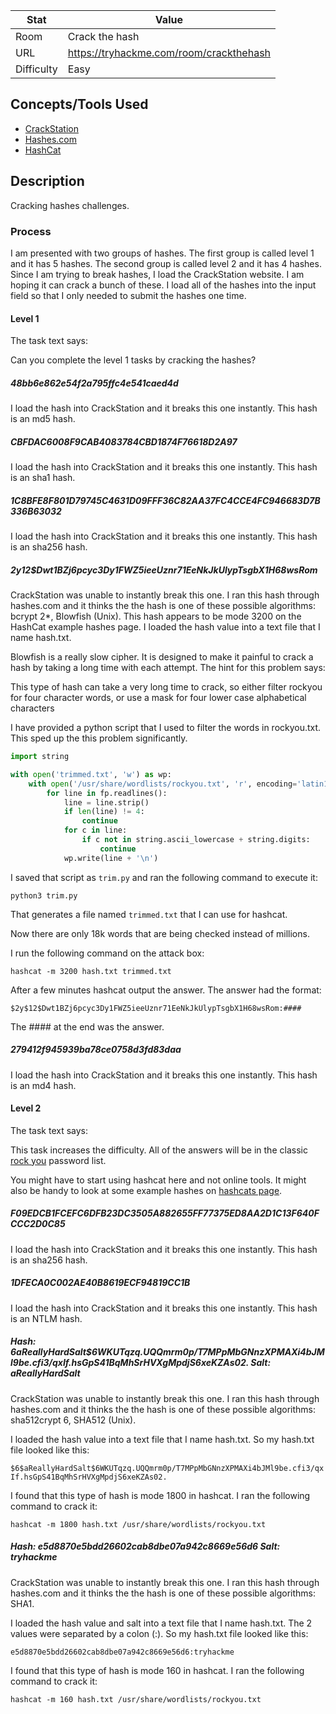 | Stat       | Value                                        |
| ---------- | -------------------------------------------- |
| Room       | Crack the hash                               |
| URL        | https://tryhackme.com/room/crackthehash      |
| Difficulty | Easy                                         |

## Concepts/Tools Used

- [CrackStation](https://crackstation.net/)
- [Hashes.com](https://hashes.com/en/tools/hash_identifier)
- [HashCat](https://hashcat.net/wiki/doku.php?id=example_hashes)

## Description

Cracking hashes challenges.

### Process

I am presented with two groups of hashes. The first group is called level 1 and it has 5 hashes. The second group is called level 2 and it has 4 hashes. Since I am trying to break hashes, I load the CrackStation website. I am hoping it can crack a bunch of these. I load all of the hashes into the input field so that I only needed to submit the hashes one time.

#### Level 1

The task text says:

Can you complete the level 1 tasks by cracking the hashes?

##### 48bb6e862e54f2a795ffc4e541caed4d

I load the hash into CrackStation and it breaks this one instantly. This hash is an md5 hash.

##### CBFDAC6008F9CAB4083784CBD1874F76618D2A97

I load the hash into CrackStation and it breaks this one instantly. This hash is an sha1 hash.

##### 1C8BFE8F801D79745C4631D09FFF36C82AA37FC4CCE4FC946683D7B336B63032

I load the hash into CrackStation and it breaks this one instantly. This hash is an sha256 hash.

##### $2y$12$Dwt1BZj6pcyc3Dy1FWZ5ieeUznr71EeNkJkUlypTsgbX1H68wsRom

CrackStation was unable to instantly break this one. I ran this hash through hashes.com and it thinks the the hash is one of these possible algorithms: bcrypt $2*$, Blowfish (Unix). This hash appears to be mode 3200 on the HashCat example hashes page. I loaded the hash value into a text file that I name hash.txt.

Blowfish is a really slow cipher. It is designed to make it painful to crack a hash by taking a long time with each attempt. The hint for this problem says:

This type of hash can take a very long time to crack, so either filter rockyou for four character words, or use a mask for four lower case alphabetical characters

I have provided a python script that I used to filter the words in rockyou.txt. This sped up the this problem significantly.

```python
import string

with open('trimmed.txt', 'w') as wp:
    with open('/usr/share/wordlists/rockyou.txt', 'r', encoding='latin1') as fp:
        for line in fp.readlines():
            line = line.strip()
            if len(line) != 4:
                continue
            for c in line:
                if c not in string.ascii_lowercase + string.digits:
                    continue
            wp.write(line + '\n')
```

I saved that script as `trim.py` and ran the following command to execute it:

`python3 trim.py`

That generates a file named `trimmed.txt` that I can use for hashcat.

Now there are only 18k words that are being checked instead of millions.

I run the following command on the attack box:

`hashcat -m 3200 hash.txt trimmed.txt`

After a few minutes hashcat output the answer. The answer had the format:

`$2y$12$Dwt1BZj6pcyc3Dy1FWZ5ieeUznr71EeNkJkUlypTsgbX1H68wsRom:####`

The #### at the end was the answer.

##### 279412f945939ba78ce0758d3fd83daa

I load the hash into CrackStation and it breaks this one instantly. This hash is an md4 hash.

#### Level 2

The task text says:

This task increases the difficulty. All of the answers will be in the classic [rock you](https://github.com/brannondorsey/naive-hashcat/releases/download/data/rockyou.txt) password list.

You might have to start using hashcat here and not online tools. It might also be handy to look at some example hashes on [hashcats page](https://hashcat.net/wiki/doku.php?id=example_hashes).

##### F09EDCB1FCEFC6DFB23DC3505A882655FF77375ED8AA2D1C13F640FCCC2D0C85

I load the hash into CrackStation and it breaks this one instantly. This hash is an sha256 hash.

##### 1DFECA0C002AE40B8619ECF94819CC1B

I load the hash into CrackStation and it breaks this one instantly. This hash is an NTLM hash.

##### Hash: $6$aReallyHardSalt$6WKUTqzq.UQQmrm0p/T7MPpMbGNnzXPMAXi4bJMl9be.cfi3/qxIf.hsGpS41BqMhSrHVXgMpdjS6xeKZAs02. Salt: aReallyHardSalt

CrackStation was unable to instantly break this one. I ran this hash through hashes.com and it thinks the the hash is one of these possible algorithms: sha512crypt $6$, SHA512 (Unix).

I loaded the hash value into a text file that I name hash.txt. So my hash.txt file looked like this:

`$6$aReallyHardSalt$6WKUTqzq.UQQmrm0p/T7MPpMbGNnzXPMAXi4bJMl9be.cfi3/qxIf.hsGpS41BqMhSrHVXgMpdjS6xeKZAs02.`

I found that this type of hash is mode 1800 in hashcat. I ran the following command to crack it:

`hashcat -m 1800 hash.txt /usr/share/wordlists/rockyou.txt`

##### Hash: e5d8870e5bdd26602cab8dbe07a942c8669e56d6 Salt: tryhackme

CrackStation was unable to instantly break this one. I ran this hash through hashes.com and it thinks the the hash is one of these possible algorithms: SHA1.

I loaded the hash value and salt into a text file that I name hash.txt. The 2 values were separated by a colon (:). So my hash.txt file looked like this:

`e5d8870e5bdd26602cab8dbe07a942c8669e56d6:tryhackme`

I found that this type of hash is mode 160 in hashcat. I ran the following command to crack it:

`hashcat -m 160 hash.txt /usr/share/wordlists/rockyou.txt`
